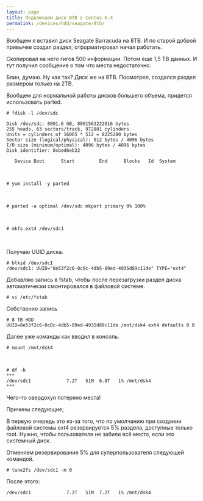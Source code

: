 ```yaml
---
layout: page
title: Подключаем диск 8TB в Centos 6.X
permalink: /devices/hdd/seagate/8tb/
---
```


Вообщем я вставил диск Seagate Barracuda на 8TB. И по старой доброй привычке создал раздел, отформатировал начал работать.

Скопировал на него гигов 500 информации. Потом еще 1,5 TB данных.
И тут получил сообщение о том что места недостаточно.

Блин, думаю. Ну как так? Диск же на 8TB. Посмотрел, создался раздел размером только на 2TB.

Вообщем для нормальной работы дисков большего объема, придется использовать parted.


    # fdisk -l /dev/sdc

    Disk /dev/sdc: 8001.6 GB, 8001563222016 bytes
    255 heads, 63 sectors/track, 972801 cylinders
    Units = cylinders of 16065 * 512 = 8225280 bytes
    Sector size (logical/physical): 512 bytes / 4096 bytes
    I/O size (minimum/optimal): 4096 bytes / 4096 bytes
    Disk identifier: 0xbed6eb22

       Device Boot      Start         End      Blocks   Id  System


<br/>

    # yum install -y parted


<br/>

    # parted -a optimal /dev/sdc mkpart primary 0% 100%

<!--
# parted /dev/sdc
GNU Parted 2.1
Using /dev/sdc
Welcome to GNU Parted! Type 'help' to view a list of commands.
(parted)  

<br/>

(parted) mklabel gpt                                                      
Warning: The existing disk label on /dev/sdc will be destroyed and all data on
this disk will be lost. Do you want to continue?
Yes/No? yes

<br/>

(parted) unit TB

<br/>

(parted) mkpart primary 0 100%

<br/>

(parted) print                                                            
Model: ATA ST8000AS0002-1NA (scsi)
Disk /dev/sdc: 8.00TB
Sector size (logical/physical): 512B/4096B
Partition Table: gpt

Number  Start   End     Size    File system  Name     Flags
 1      0.00TB  0.00TB  0.00TB               primary


<br/>

 (parted) quit

-->

<br/>

    # mkfs.ext4 /dev/sdc1


<br>

Получаю UUID диска.


    # blkid /dev/sdc1
    /dev/sdc1: UUID="8e53f2c6-0c0c-4db5-89ed-4935d89c11de" TYPE="ext4"


Добавляю запись в fstab, чтобы после перезагрузки раздел диска автоматически смонтировался в файловой системе.

    # vi /etc/fstab


Собственно запись

    # 8 TB HDD
    UUID=8e53f2c6-0c0c-4db5-89ed-4935d89c11de /mnt/dsk4 ext4 defaults 0 0


Далее уже команды как вводил в консоль.

    # mount /mnt/dsk4

<br/>

    # df -h
    ***
    /dev/sdc1             7.2T   51M  6.8T   1% /mnt/dsk4
    ***


Чего-то овердохуя потеряно места!

Причины следующие;

В первую очередь это из-за того, что по умолчанию при создании файловой системы ext4 резервируется 5% раздела, доступные только root. Нужно, чтобы пользователи не забили всё место, если это системный диск.


Отменяем резервирование 5% для суперпользователя следующей командой.

    # tune2fs /dev/sdc1 -m 0

После этого:

    /dev/sdc1             7.2T   51M  7.2T   1% /mnt/dsk4
